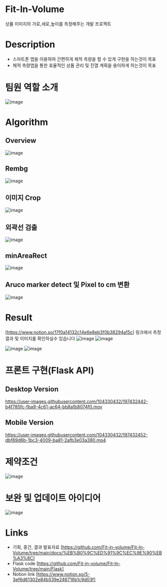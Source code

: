 # Fit-In-Volume
상품 이미지의 가로,세로,높이를 측정해주는 개발 프로젝트
# Description
- 스마트폰 앱을 이용하여 간편하게 체적 측량을 할 수 있게 구현을 하는것이 목표
- 체적 측량앱을 통한 효율적인 상품 관리 및 진열 계획을 용이하게 하는것이 목표
# 팀원 역할 소개 
![image](https://user-images.githubusercontent.com/104330432/197435958-ad756fdb-c542-4fb4-8952-e48b0ab4fa45.png)

# Algorithm
## Overview
![image](https://user-images.githubusercontent.com/104330432/197434301-e5ef9d99-dbae-4932-b057-7ebb76a92938.png)
## Rembg
![image](https://user-images.githubusercontent.com/104330432/197434660-c2fbbafc-94ed-417a-88c5-bb9a38b15e25.png)
## 이미지 Crop
![image](https://user-images.githubusercontent.com/104330432/197434733-3e9b629d-5366-4667-a622-a91a76053a5b.png)
## 외곽선 검출
![image](https://user-images.githubusercontent.com/104330432/197434806-b397e9f7-31ed-425e-bd09-a5452fd080b4.png)
## minAreaRect
![image](https://user-images.githubusercontent.com/104330432/197434867-60534ac3-8aee-4214-a85f-e0d8d5167fc5.png)
## Aruco marker detect 및 Pixel to cm 변환
![image](https://user-images.githubusercontent.com/104330432/197435037-007116a3-3da2-4691-bfc5-9f27386dab29.png)

# Result
[https://www.notion.so/17f0a14132c14e6e8eb3f0b38294a15c] 링크에서 측정 결과 및 이미지를 확인하실수 있습니다
![image](https://user-images.githubusercontent.com/104330432/197435201-56730df9-80d1-47e5-9161-c98aeb15e0dc.png)
![image](https://user-images.githubusercontent.com/104330432/197435222-58e466fd-0d1b-428b-9220-02f5fe8d0028.png)

![image](https://user-images.githubusercontent.com/104330432/197435265-93be62b7-d48a-4352-aede-2e9529dfeb59.png)
![image](https://user-images.githubusercontent.com/104330432/197435282-a6590ef6-622e-4754-8851-1917dcfd01b4.png)

# 프론트 구현(Flask API)
## Desktop Version
https://user-images.githubusercontent.com/104330432/197432442-b4f785fc-fba9-4c61-ac64-bb8a1b8074f0.mov
## Mobile Version
https://user-images.githubusercontent.com/104330432/197432452-dbf89d6b-1bc3-4009-ba81-2afb3e03a380.mp4

# 제약조건
![image](https://user-images.githubusercontent.com/104330432/197435338-453dc5aa-6663-4dd7-a042-7cca75ea6c54.png)

# 보완 및 업데이트 아이디어
![image](https://user-images.githubusercontent.com/104330432/197435364-6afbb608-8118-47f5-bac0-0e8a678ec8ce.png)

# Links
- 기획, 중간, 결과 발표자료 [https://github.com/Fit-in-volume/Fit-In-Volume/tree/main/docs/%EB%B0%9C%ED%91%9C%EC%9E%90%EB%A3%8C]
- Flask code [https://github.com/Fit-in-volume/Fit-In-Volume/tree/main/Flask]
- Notion link [https://www.notion.so/5-3ef6d61302e84b539e246716b1c9d03f]
